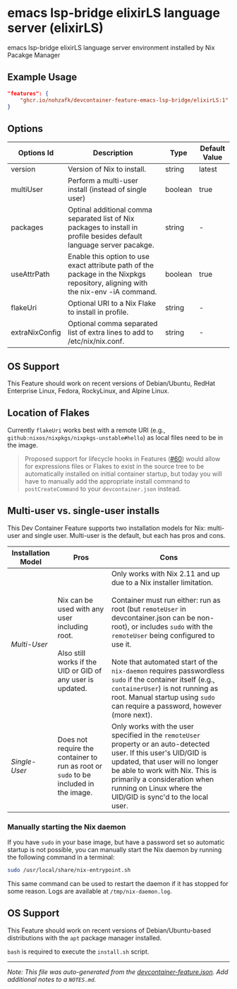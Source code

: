 
# emacs lsp-bridge elixirLS language server (elixirLS)

emacs lsp-bridge elixirLS language server environment installed by Nix Pacakge Manager

## Example Usage

```json
"features": {
    "ghcr.io/nohzafk/devcontainer-feature-emacs-lsp-bridge/elixirLS:1": {}
}
```

## Options

| Options Id | Description | Type | Default Value |
|-----|-----|-----|-----|
| version | Version of Nix to install. | string | latest |
| multiUser | Perform a multi-user install (instead of single user) | boolean | true |
| packages | Optinal additional comma separated list of Nix packages to install in profile besides default language server pacakge. | string | - |
| useAttrPath | Enable this option to use exact attribute path of the package in the Nixpkgs repository, aligning with the nix-env -iA command. | boolean | true |
| flakeUri | Optional URI to a Nix Flake to install in profile. | string | - |
| extraNixConfig | Optional comma separated list of extra lines to add to /etc/nix/nix.conf. | string | - |

## OS Support

This Feature should work on recent versions of Debian/Ubuntu, RedHat Enterprise Linux, Fedora, RockyLinux, and Alpine Linux.

## Location of Flakes

Currently `flakeUri` works best with a remote URI (e.g., `github:nixos/nixpkgs/nixpkgs-unstable#hello`) as local files need to be in the image.

> Proposed support for lifecycle hooks in Features ([#60](https://github.com/devcontainers/spec/issues/60)) would allow for expressions files or Flakes to exist in the source tree to be automatically installed on initial container startup, but today you will have to manually add the appropriate install command to `postCreateCommand` to your `devcontainer.json` instead.

## Multi-user vs. single-user installs

This Dev Container Feature supports two installation models for Nix: multi-user and single user. Multi-user is the default, but each has pros and cons.

| Installation Model | Pros | Cons |
| --- | --- | --- |
| *Multi-User* | Nix can be used with any user including root.<br /><br />Also still works if the UID or GID of any user is updated. | Only works with Nix 2.11 and up due to a Nix installer limitation.<br /><br />Container must run either: run as root (but `remoteUser` in devcontainer.json can be non-root), or includes `sudo` with the `remoteUser` being configured to use it. <br /><br />Note that automated start of the `nix-daemon` requires passwordless `sudo` if the container itself (e.g., `containerUser`) is not running as root. Manual startup using `sudo` can require a password, however (more next). |
| *Single-User* | Does not require the container to run as root or `sudo` to be included in the image. | Only works with the user specified in the `remoteUser` property or an auto-detected user. If this user's UID/GID is updated, that user will no longer be able to work with Nix. This is primarily a consideration when running on Linux where the UID/GID is sync'd to the local user. |

### Manually starting the Nix daemon

If you have `sudo` in your base image, but have a password set so automatic startup is not possible, you can manually start the Nix daemon by running the following command in a terminal:

```bash
sudo /usr/local/share/nix-entrypoint.sh
```

This same command can be used to restart the daemon if it has stopped for some reason. Logs are available at `/tmp/nix-daemon.log`.


## OS Support

This Feature should work on recent versions of Debian/Ubuntu-based distributions with the `apt` package manager installed.

`bash` is required to execute the `install.sh` script.


---

_Note: This file was auto-generated from the [devcontainer-feature.json](https://github.com/nohzafk/devcontainer-feature-emacs-lsp-bridge/blob/main/src/elixirLS/devcontainer-feature.json).  Add additional notes to a `NOTES.md`._
